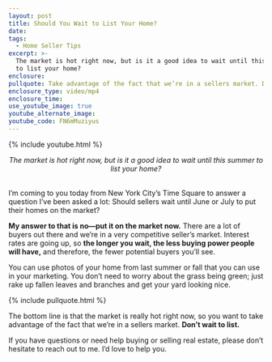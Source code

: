 ```yaml
---
layout: post
title: Should You Wait to List Your Home?
date:
tags:
  - Home Seller Tips
excerpt: >-
  The market is hot right now, but is it a good idea to wait until this summer
  to list your home?
enclosure:
pullquote: Take advantage of the fact that we’re in a sellers market. Don’t wait to list.
enclosure_type: video/mp4
enclosure_time:
use_youtube_image: true
youtube_alternate_image:
youtube_code: FN6mMuziyus
---
```


{% include youtube.html %}

<center><em>The market is hot right now, but is it a good idea to wait until this summer to list your home?</em></center>

<center>&nbsp;</center>

I’m coming to you today from New York City’s Time Square to answer a question I’ve been asked a lot: Should sellers wait until June or July to put their homes on the market?

**My answer to that is no—put it on the market now.** There are a lot of buyers out there and we’re in a very competitive seller’s market. Interest rates are going up, so **the longer you wait, the less buying power people will have,** and therefore, the fewer potential buyers you’ll see.

You can use photos of your home from last summer or fall that you can use in your marketing. You don’t need to worry about the grass being green; just rake up fallen leaves and branches and get your yard looking nice.

{% include pullquote.html %}

The bottom line is that the market is really hot right now, so you want to take advantage of the fact that we’re in a sellers market. **Don’t wait to list.**

If you have questions or need help buying or selling real estate, please don’t hesitate to reach out to me. I’d love to help you.<br>&nbsp;
